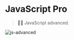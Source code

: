 # JavaScript Pro

> 👑🚀 JavaScript advanced.

![js-advanced](https://media.wired.com/photos/5b9c274a9c21992d8a957096/master/pass/How%20did%20JavaScript%20Development%20Get%20So%20Complicated.jpg)
